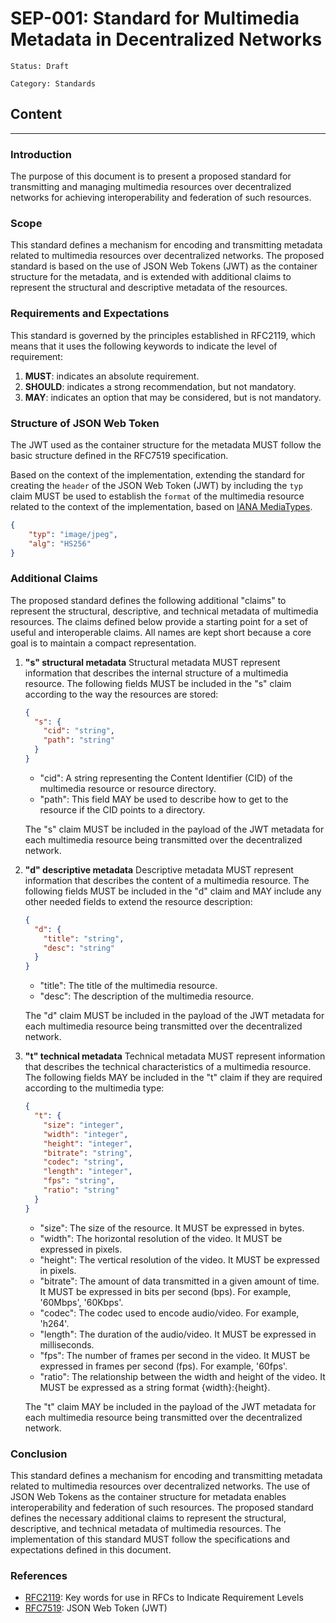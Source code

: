 # SEP-001: Standard for Multimedia Metadata in Decentralized Networks

```text
Status: Draft
```

```text
Category: Standards
```

## Content

---

### Introduction

The purpose of this document is to present a proposed standard for transmitting and managing multimedia resources over decentralized networks for achieving interoperability and federation of such resources.

### Scope

This standard defines a mechanism for encoding and transmitting metadata related to multimedia resources over decentralized networks. The proposed standard is based on the use of JSON Web Tokens (JWT) as the container structure for the metadata, and is extended with additional claims to represent the structural and descriptive metadata of the resources.

### Requirements and Expectations

This standard is governed by the principles established in RFC2119, which means that it uses the following keywords to indicate the level of requirement:

1. **MUST**: indicates an absolute requirement.
2. **SHOULD**: indicates a strong recommendation, but not mandatory.
3. **MAY**: indicates an option that may be considered, but is not mandatory.

### Structure of JSON Web Token

The JWT used as the container structure for the metadata MUST follow the basic structure defined in the RFC7519 specification.

Based on the context of the implementation, extending the standard for creating the `header` of the JSON Web Token (JWT) by including the `typ` claim MUST be used to establish the `format` of the multimedia resource related to the context of the implementation, based on [IANA MediaTypes](https://www.iana.org/assignments/media-types/media-types.xhtml).

```json
{
    "typ": "image/jpeg",
    "alg": "HS256"
}
```

### Additional Claims

The proposed standard defines the following additional "claims" to represent the structural, descriptive, and technical metadata of multimedia resources. The claims defined below provide a starting point for a set of useful and interoperable claims. All names are kept short because a core goal is to maintain a compact representation.

1. **"s" structural metadata**
    Structural metadata MUST represent information that describes the internal structure of a multimedia resource. The following fields MUST be included in the "s" claim according to the way the resources are stored:

    ```json
    {
      "s": {
        "cid": "string",
        "path": "string"
      }
    }
    ```

    * "cid": A string representing the Content Identifier (CID) of the multimedia resource or resource directory.
    * "path": This field MAY be used to describe how to get to the resource if the CID points to a directory.

    The "s" claim MUST be included in the payload of the JWT metadata for each multimedia resource being transmitted over the decentralized network.

2. **"d" descriptive metadata**
    Descriptive metadata MUST represent information that describes the content of a multimedia resource. The following fields MUST be included in the "d" claim and MAY include any other needed fields to extend the resource description:

    ```json
    {
      "d": {
        "title": "string",
        "desc": "string"
      }
    }
    ```

    * "title": The title of the multimedia resource.
    * "desc": The description of the multimedia resource.

    The "d" claim MUST be included in the payload of the JWT metadata for each multimedia resource being transmitted over the decentralized network.

3. **"t" technical metadata**
    Technical metadata MUST represent information that describes the technical characteristics of a multimedia resource. The following fields MAY be included in the "t" claim if they are required according to the multimedia type:

    ```json
    {
      "t": {
        "size": "integer",
        "width": "integer",
        "height": "integer",
        "bitrate": "string",
        "codec": "string",
        "length": "integer",
        "fps": "string",
        "ratio": "string"
      }
    }
    ```

    * "size": The size of the resource. It MUST be expressed in bytes.
    * "width": The horizontal resolution of the video. It MUST be expressed in pixels.
    * "height": The vertical resolution of the video. It MUST be expressed in pixels.
    * "bitrate": The amount of data transmitted in a given amount of time. It MUST be expressed in bits per second (bps). For example, '60Mbps', '60Kbps'.
    * "codec": The codec used to encode audio/video. For example, 'h264'.
    * "length": The duration of the audio/video. It MUST be expressed in milliseconds.
    * "fps": The number of frames per second in the video. It MUST be expressed in frames per second (fps). For example, '60fps'.
    * "ratio": The relationship between the width and height of the video. It MUST be expressed as a string format {width}:{height}.

    The "t" claim MAY be included in the payload of the JWT metadata for each multimedia resource being transmitted over the decentralized network.

### Conclusion

This standard defines a mechanism for encoding and transmitting metadata related to multimedia resources over decentralized networks. The use of JSON Web Tokens as the container structure for metadata enables interoperability and federation of such resources. The proposed standard defines the necessary additional claims to represent the structural, descriptive, and technical metadata of multimedia resources. The implementation of this standard MUST follow the specifications and expectations defined in this document.

### References

* [RFC2119](https://www.rfc-editor.org/rfc/rfc2119): Key words for use in RFCs to Indicate Requirement Levels
* [RFC7519](https://www.rfc-editor.org/rfc/rfc7519#section-4.1): JSON Web Token (JWT)
